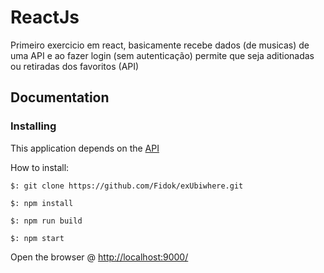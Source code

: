 # ReactJs
Primeiro exercicio em react, basicamente recebe dados (de musicas) de uma API e ao fazer login (sem autenticação) permite que seja aditionadas ou retiradas dos favoritos (API)

## Documentation

### Installing

This application depends on the [API](https://github.com/Ubiwhere/challenge-api-rest-node)

How to install:

```
$: git clone https://github.com/Fidok/exUbiwhere.git
```

```
$: npm install
```

```
$: npm run build
```

```
$: npm start
```

Open the browser @ [http://localhost:9000/](http://localhost:9000/)
